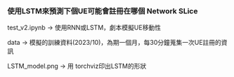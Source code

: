 ### 使用LSTM來預測下個UE可能會註冊在哪個 Network SLice

test_v2.ipynb -> 使用RNN或LSTM，劇本模擬UE移動性

data          -> 模擬的訓練資料(2023/10)，為期一個月，每30分鐘蒐集一次UE註冊的資訊

LSTM_model.png -> 用 torchviz印出LSTM的形狀